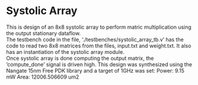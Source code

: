# Systolic Array
This is design of an 8x8 systolic array to perform matric multiplication using the output stationary dataflow.<br/>
The testbench code in the file, ‘./testbenches/systolic_array_tb.v’ has the code to read two 8x8 matrices from the files, input.txt and weight.txt. It also has an instantiation of the systolic array module.<br/>
Once systolic array is done computing the output matrix, the ‘compute_done’ signal is driven high.
This design was synthesized using the Nangate 15nm Free PDK library and a target of 1GHz was set:
Power: 9.15 mW
Area: 12006.506609 um2

